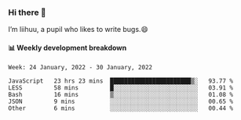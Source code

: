 ### Hi there 👋
I’m liihuu, a pupil who likes to write bugs.😄


#### 📊 Weekly development breakdown
<!--START_SECTION:waka-->
```text
Week: 24 January, 2022 - 30 January, 2022

JavaScript   23 hrs 23 mins  ███████████████████████▒░   93.77 % 
LESS         58 mins         █░░░░░░░░░░░░░░░░░░░░░░░░   03.91 % 
Bash         16 mins         ▒░░░░░░░░░░░░░░░░░░░░░░░░   01.08 % 
JSON         9 mins          ░░░░░░░░░░░░░░░░░░░░░░░░░   00.65 % 
Other        6 mins          ░░░░░░░░░░░░░░░░░░░░░░░░░   00.44 % 
```
<!--END_SECTION:waka-->

<!--
**liihuu/liihuu** is a ✨ _special_ ✨ repository because its `README.md` (this file) appears on your GitHub profile.

Here are some ideas to get you started:

- 🔭 I’m currently working on ...
- 🌱 I’m currently learning ...
- 👯 I’m looking to collaborate on ...
- 🤔 I’m looking for help with ...
- 💬 Ask me about ...
- 📫 How to reach me: ...
- 😄 Pronouns: ...
- ⚡ Fun fact: ...
-->
